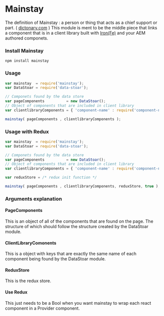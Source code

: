 # Mainstay
The definition of Mainstay : a person or thing that acts as a chief support or part. ( [dictonary.com](http://dictionary.reference.com/browse/mainstay) )
This module is ment to be the middle piece that links a component that is in a client library built with [Iron(Fe)](https://github.com/jzeltman/iron) and your AEM authored componets.

### Install Mainstay
```node
npm install mainstay
```

### Usage

```js
var mainstay  = require('mainstay');
var DataStoar = require('data-stoar');

// Componets found by the data store
var pageComponents          = new DataStoar();
// Object of components that are included in client library
var clientlibraryComponents = { 'component-name' : require('component-name') };

mainstay( pageComponents , clientlibraryComponents );

```

### Usage with Redux

```js
var mainstay  = require('mainstay');
var DataStoar = require('data-stoar');

// Componets found by the data store
var pageComponents          = new DataStoar();
// Object of components that are included in client library
var clientlibraryComponents = { 'component-name' : require('component-name') };

var reduxStore = /* redux init function */

mainstay( pageComponents , clientlibraryComponents, reduxStore, true );

```

### Arguments explanation

#### PageComponents
This is an object of all of the components that are found on the page. The structure of which should follow the structure created by the DataStoar module.

#### ClientLibraryComonents
This is a object with keys that are exactly the same name of each component being found by the DataStoar module.

#### ReduxStore
This is the redux store.

#### Use Redux
This just needs to be a Bool when you want mainstay to wrap each react component in a Provider component.
